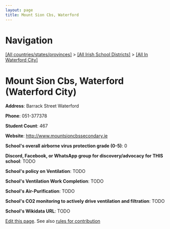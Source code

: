 ```yaml
---
layout: page
title: Mount Sion Cbs, Waterford
---
```

# Navigation

[[All countries/states/provinces]](../../..) > [[All Irish School Districts]](../..) > [[All In Waterford City]](..)

# Mount Sion Cbs, Waterford (Waterford City)

**Address**: Barrack Street Waterford

**Phone**: 051-377378

**Student Count**: 467

**Website**: <http://www.mountsioncbssecondary.ie>

**School's overall airborne virus protection grade (0-5)**: 0

**Discord, Facebook, or WhatsApp group for discovery/advocacy for THIS school**: TODO

**School's policy on Ventilation**: TODO

**School's Ventilation Work Completion**: TODO

**School's Air-Purification**: TODO

**School's CO2 monitoring to actively drive ventilation and filtration**: TODO

**School's Wikidata URL**: TODO


[Edit this page](https://github.com/ventilate-schools/Ireland/edit/main/./Waterford_City/Mount_Sion_Cbs,_Waterford.md). See also [rules for contribution](../../../contribution-rules/)